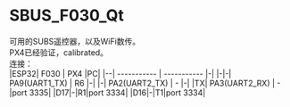 # SBUS_F030_Qt
可用的SUBS遥控器，以及WiFi数传。<br>
PX4已经验证，calibrated。<br>
连接：<br>
|ESP32| F030        | PX4 |PC|
|--| ----------- | ----------- |-|
|-|-| PA9(UART1_TX)      | R6       |-|
|-| PA2(UART2_TX)   | -        |-|
|TX| PA3(UART2_RX)   | -        |port 3335|
|D17|-|R1|port 3334|
|D16|-|T1|port 3334|



